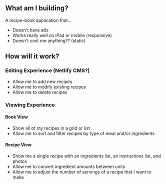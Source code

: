 ## What am I building?
A recipe-book application that...
- Doesn't have ads
- Works really well on iPad or mobile (responsive)
- Doesn't cost me anything?? (static)

## How will it work?

### Editing Experience (Netlify CMS?)
- Allow me to add new recipes
- Allow me to modify existing recipes
- Allow me to delete recipes

### Viewing Experience

#### Book View
- Show all of my recipes in a grid or list
- Allow me to sort and filter recipes by type of meal and/or ingredients

#### Recipe View
- Show me a single recipe with an ingredients list, an instructions list, and photos
- Allow me to convert ingredient amounts between units
- Allow me to adjust the number of servings of a recipe that I want to make
